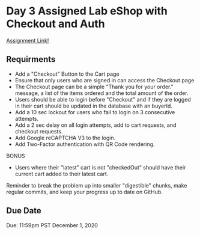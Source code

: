 # Day 3 Assigned Lab eShop with Checkout and Auth

[Assignment Link!](https://classroom.github.com/a/X7jXGLxn)

## Requirments
* Add a "Checkout" Button to the Cart page
* Ensure that only users who are signed in can access the Checkout page
* The Checkout page can be a simple "Thank you for your order." message, a list of the items ordered and the total amount of the order.
* Users should be able to login before "Checkout" and if they are logged in their cart should be updated in the database with an buyerId.
* Add a 10 sec lockout for users who fail to login on 3 consecutive attempts.
* Add a 2 sec delay on all login attempts, add to cart requests, and checkout requests.
* Add Google reCAPTCHA V3 to the login.
* Add Two-Factor authentication with QR Code rendering.

BONUS
* Users where their "latest" cart is not "checkedOut" should have their current cart added to their latest cart.

Reminder to break the problem up into smaller "digestible" chunks, make regular commits, and keep your progress up to date on GitHub.

## Due Date
Due: 11:59pm PST December 1, 2020
